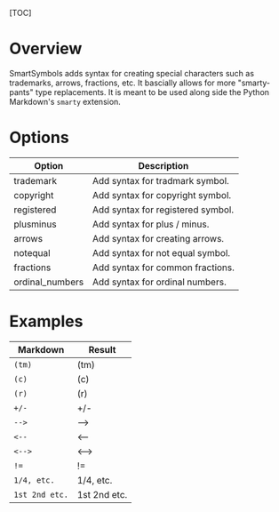 [TOC]
# Overview
SmartSymbols adds syntax for creating special characters such as trademarks, arrows, fractions, etc.  It bascially allows for more "smarty-pants" type replacements.  It is meant to be used along side the Python Markdown's `smarty` extension.

# Options
| Option          |  Description |
|-----------------|--------------|
| trademark       | Add syntax for tradmark symbol.   |
| copyright       | Add syntax for copyright symbol.  |
| registered      | Add syntax for registered symbol. |
| plusminus       | Add syntax for plus / minus.      |
| arrows          | Add syntax for creating arrows.   |
| notequal        | Add syntax for not equal symbol.  |
| fractions       | Add syntax for common fractions.  |
| ordinal_numbers | Add syntax for ordinal numbers.   |

# Examples

| Markdown      | Result     |
|---------------|------------|
| `(tm)`        | (tm)       |
| `(c)`         | (c)        |
| `(r)`         | (r)        |
| `+/-`         | +/-        |
| `-->`         | -->        |
| `<--`         | <--        |
| `<-->`        | <-->       |
| `!=`          | !=         |
| `1/4, etc.`   | 1/4, etc.  |
| `1st 2nd etc.`|1st 2nd etc.|
